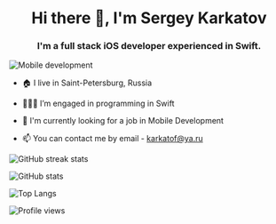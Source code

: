 <h1 align="center">Hi there 👋, I'm Sergey Karkatov</h1>
<h3 align="center">I'm a full stack iOS developer experienced in Swift.</h3>

![Mobile development](https://www.interactive-education.gr/media/images/header-marketing2.jpg.jpeg)

- 🏠 I live in Saint-Petersburg, Russia

- 👨🏻‍💻 I’m engaged in programming in Swift

- 💼 I'm currently looking for a job in Mobile Development

- 📫 You can contact me by email - karkatof@ya.ru 

![GitHub streak stats](https://github-readme-streak-stats.herokuapp.com/?user=karkatof)

![GitHub stats](https://github-readme-stats.vercel.app/api?username=karkatof&show_icons=true)

![Top Langs](https://github-readme-stats.vercel.app/api/top-langs/?username=karkatof)

![Profile views](https://gpvc.arturio.dev/karkatof)  

<!--
**Duxxless53/Duxxless53** is a ✨ _special_ ✨ repository because its `README.md` (this file) appears on your GitHub profile.
-->
